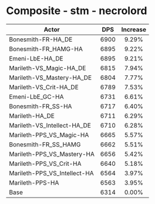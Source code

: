 # Composite - stm - necrolord
| Actor | DPS | Increase |
|---|:---:|:---:|
|Bonesmith-FR-HA_DE|6900|9.29%|
|Bonesmith-FR_HAMG-HA|6895|9.22%|
|Emeni-LbE-HA_DE|6895|9.21%|
|Marileth-VS_Magic-HA_DE|6815|7.94%|
|Marileth-VS_Mastery-HA_DE|6804|7.77%|
|Marileth-VS_Crit-HA_DE|6789|7.53%|
|Emeni-LbE_GC-HA|6731|6.61%|
|Bonesmith-FR_SS-HA|6717|6.40%|
|Marileth-HA_DE|6711|6.29%|
|Marileth-VS_Intellect-HA_DE|6710|6.28%|
|Marileth-PPS_VS_Magic-HA|6665|5.57%|
|Bonesmith-FR_SS_HAMG|6662|5.51%|
|Marileth-PPS_VS_Mastery-HA|6656|5.42%|
|Marileth-PPS_VS_Crit-HA|6640|5.18%|
|Marileth-PPS_VS_Intellect-HA|6564|3.97%|
|Marileth-PPS-HA|6563|3.95%|
|Base|6314|0.00%|
